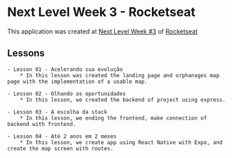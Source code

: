 # Next Level Week 3 - Rocketseat
This application was created at [Next Level Week #3](https://nextlevelweek.com/) of [Rocketseat](https://rocketseat.com.br)

## Lessons
    - Lesson 01 - Acelerando sua evolução
        * In this lesson was created the landing page and orphanages map page with the implementation of a usable map.

    - Lesson 02 - Olhando as oportunidades
        * In this lesson, we created the backend of project using express.

    - Lesson 03 - A escolha da stack
        * In this lesson, we ending the frontend, make connection of backend with frontend.

    - Lesson 04 - Até 2 anos em 2 meses
        * In this lesson, we create app using React Native with Expo, and create the map screen with routes.